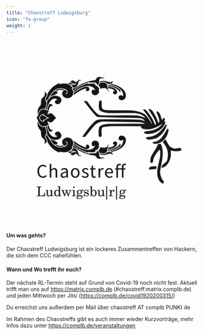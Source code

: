 ```yaml
---
title: "Chaostreff Ludwigsburg"
icon: "fa-group"
weight: 1
---
```


<img src="logo.jpeg" class="center">

#### Um was gehts?
Der Chaostreff Ludwigsburg ist ein lockeres Zusammentreffen von Hackern, die sich dem CCC nahefühlen.


#### Wann und Wo trefft ihr euch?

Der nächste RL-Termin steht auf Grund von Covid-19 noch nicht fest. Aktuell trifft man uns auf https://matrix.complb.de
(#chaostreff:matrix.complb.de) und jeden Mittwoch per Jitsi (https://complb.de/covid1920200315/)

Du erreichst uns außerdem per Mail über chaostreff AT complb PUNKt de


Im Rahmen des Chaostreffs gibt es auch immer wieder Kurzvorträge, mehr Infos dazu unter https://complb.de/veranstaltungen
